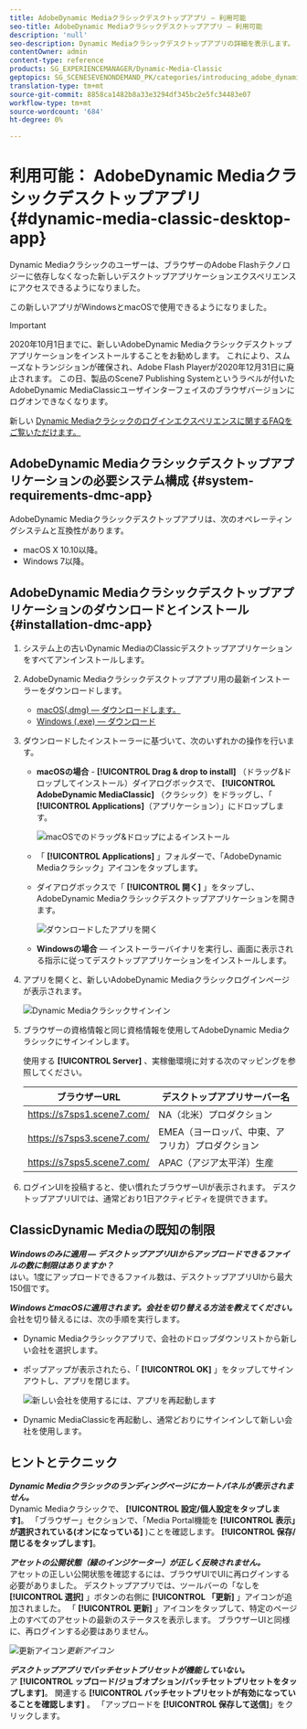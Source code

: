 ```yaml
---
title: AdobeDynamic Mediaクラシックデスクトップアプリ — 利用可能
seo-title: AdobeDynamic Mediaクラシックデスクトップアプリ — 利用可能
description: 'null'
seo-description: Dynamic Mediaクラシックデスクトップアプリの詳細を表示します。
contentOwner: admin
content-type: reference
products: SG_EXPERIENCEMANAGER/Dynamic-Media-Classic
geptopics: SG_SCENESEVENONDEMAND_PK/categories/introducing_adobe_dynamic_media_classic
translation-type: tm+mt
source-git-commit: 8858ca1482b8a33e3294df345bc2e5fc34483e07
workflow-type: tm+mt
source-wordcount: '684'
ht-degree: 0%

---
```



# 利用可能： AdobeDynamic Mediaクラシックデスクトップアプリ {#dynamic-media-classic-desktop-app}

Dynamic Mediaクラシックのユーザーは、ブラウザーのAdobe Flashテクノロジーに依存しなくなった新しいデスクトップアプリケーションエクスペリエンスにアクセスできるようになりました。

この新しいアプリがWindowsとmacOSで使用できるようになりました。

>[!IMPORTANT]
>
>2020年10月1日までに、新しいAdobeDynamic Mediaクラシックデスクトップアプリケーションをインストールすることをお勧めします。 これにより、スムーズなトランジションが確保され、Adobe Flash Playerが2020年12月31日に廃止されます。 この日、製品のScene7 Publishing Systemというラベルが付いたAdobeDynamic MediaClassicユーザインターフェイスのブラウザバージョンにログオンできなくなります。

新しい [Dynamic Mediaクラシックのログインエクスペリエンスに関するFAQをご覧いただけます。](/help/new-ui-2020.md)

## AdobeDynamic Mediaクラシックデスクトップアプリケーションの必要システム構成 {#system-requirements-dmc-app}

AdobeDynamic Mediaクラシックデスクトップアプリは、次のオペレーティングシステムと互換性があります。
* macOS X 10.10以降。
* Windows 7以降。

## AdobeDynamic Mediaクラシックデスクトップアプリケーションのダウンロードとインストール {#installation-dmc-app}

1. システム上の古いDynamic MediaのClassicデスクトップアプリケーションをすべてアンインストールします。

1. AdobeDynamic Mediaクラシックデスクトップアプリ用の最新インストーラーをダウンロードします。

   * [macOS(.dmg) — ダウンロードします。](http://download.macromedia.com/dynamic-media-classic/20.20.1/adobe-dynamic-media-classic-20.20.1.dmg)
   * [Windows (.exe) — ダウンロード](http://download.macromedia.com/dynamic-media-classic/20.20.1/adobe-dynamic-media-classic-20.20.1.exe)

1. ダウンロードしたインストーラーに基づいて、次のいずれかの操作を行います。

   * **macOSの場合** - **[!UICONTROL Drag &amp; drop to install]** （ドラッグ&amp;ドロップしてインストール）ダイアログボックスで、 **[!UICONTROL AdobeDynamic MediaClassic]** （クラシック）をドラッグし、「 **[!UICONTROL Applications]**（アプリケーション）」にドロップします。

      ![macOSでのドラッグ&amp;ドロップによるインストール](/help/assets/dragondrop-install1.png)

   * 「 **[!UICONTROL Applications]** 」フォルダーで、「AdobeDynamic Mediaクラシック」アイコンをタップします。
   * ダイアログボックスで「 **[!UICONTROL 開く]** 」をタップし、AdobeDynamic Mediaクラシックデスクトップアプリケーションを開きます。

      ![ダウンロードしたアプリを開く](/help/assets/open-dmclassicapp1.png)

   * **Windowsの場合** — インストーラーバイナリを実行し、画面に表示される指示に従ってデスクトップアプリケーションをインストールします。

1. アプリを開くと、新しいAdobeDynamic Mediaクラシックログインページが表示されます。

   ![Dynamic Mediaクラシックサインイン](/help/assets/dmclassic-login1.png)

1. ブラウザーの資格情報と同じ資格情報を使用してAdobeDynamic Mediaクラシックにサインインします。

   使用する **[!UICONTROL Server]** 、実稼働環境に対する次のマッピングを参照してください。

   | ブラウザーURL | デスクトップアプリサーバー名 |
   |---|---|
   | https://s7sps1.scene7.com/ | NA（北米）プロダクション |
   | https://s7sps3.scene7.com/ | EMEA（ヨーロッパ、中東、アフリカ）プロダクション |
   | https://s7sps5.scene7.com/ | APAC（アジア太平洋）生産 |

1. ログインUIを投稿すると、使い慣れたブラウザーUIが表示されます。 デスクトップアプリUIでは、通常どおり1日アクティビティを提供できます。

## ClassicDynamic Mediaの既知の制限

**_Windowsのみに適用 — デスクトップアプリUIからアップロードできるファイルの数に制限はありますか？_**<br>&#x200B;はい。1度にアップロードできるファイル数は、デスクトップアプリUIから最大150個です。

**_WindowsとmacOSに適用されます。会社を切り替える方法を教えてください。_**<br>&#x200B;会社を切り替えるには、次の手順を実行します。
* Dynamic Mediaクラシックアプリで、会社のドロップダウンリストから新しい会社を選択します。
* ポップアップが表示されたら、「 **[!UICONTROL OK]** 」をタップしてサインアウトし、アプリを閉じます。

   ![新しい会社を使用するには、アプリを再起動します](/help/assets/dmclassic-new-company1.png)
* Dynamic MediaClassicを再起動し、通常どおりにサインインして新しい会社を使用します。

## ヒントとテクニック

**_Dynamic Mediaクラシックのランディングページにカートパネルが表示されません。_**<br> Dynamic Mediaクラシックで、 **[!UICONTROL 設定/個人設定をタップします]**。 「ブラウザー」セクションで、「Media Portal機能を **[!UICONTROL 表示」が選択されている(オンになっている]** )ことを確認します。 **[!UICONTROL 保存/閉じるをタップします]**。

**_アセットの公開状態（緑のインジケーター）が正しく反映されません。_**<br>&#x200B;アセットの正しい公開状態を確認するには、ブラウザUIでUIに再ログインする必要がありました。 デスクトップアプリでは、ツールバーの「なしを **[!UICONTROL 選択]** 」ボタンの右側に **[!UICONTROL 「更新]** 」アイコンが追加されました。 「 **[!UICONTROL 更新]** 」アイコンをタップして、特定のページ上のすべてのアセットの最新のステータスを表示します。 ブラウザーUIと同様に、再ログインする必要はありません。

![更新アイコン](/help/assets/refresh-icon1.png)*更新アイコン*

**_デスクトップアプリでバッチセットプリセットが機能していない。_**<br>&#x200B;ア **[!UICONTROL ップロード/ジョブオプション/バッチセットプリセットをタップします]**。 関連する **[!UICONTROL バッチセットプリセットが有効になっていることを確認します]** 。 「アップロードを **[!UICONTROL 保存して送信]**」をクリックします。
